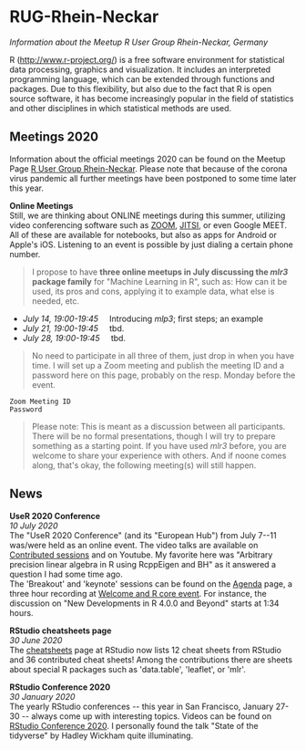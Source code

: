 # RUG-Rhein-Neckar

*Information about the Meetup R User Group Rhein-Neckar, Germany*

R (<http://www.r-project.org/>) is a free software environment for statistical data processing, graphics and visualization. It includes an interpreted programming language, which can be extended through functions and packages. Due to this flexibility, but also due to the fact that R is open source software, it has become increasingly popular in the field of statistics and other disciplines in which statistical methods are used.


## Meetings 2020

Information about the official meetings 2020 can be found on the Meetup Page [R User Group Rhein-Neckar](https://www.meetup.com/R-User-Group-Rhein-Neckar/). Please note that because of the corona virus pandemic all further meetings have been postponed to some time later this year.

**Online Meetings**  
Still, we are thinking about ONLINE meetings during this summer, utilizing video conferencing software such as [ZOOM](https://zoom.us/), [JITSI](https://jitsi.org/), or even Google MEET. All of these are available for notebooks, but also as apps for Android or Apple's iOS. Listening to an event is possible by just dialing a certain phone number.

> I propose to have **three online meetups in July discussing the *mlr3* package family** for "Machine Learning in R", such as: How can it be used, its pros and cons, applying it to example data, what else is needed, etc.

* *July 14, 19:00-19:45* &nbsp;&nbsp;&nbsp; Introducing *mlp3*; first steps; an example
* *July 21, 19:00-19:45* &nbsp;&nbsp;&nbsp; tbd.
* *July 28, 19:00-19:45* &nbsp;&nbsp;&nbsp; tbd.

> No need to participate in all three of them, just drop in when you have time. I will set up a Zoom meeting and publish the meeting ID and a password here on this page, probably on the resp. Monday before the event.

    Zoom Meeting ID
    Password

> Please note: This is meant as a discussion between all participants. There will be no formal presentations, though I will try to prepare something as a starting point. If you have used *mlr3* before, you are welcome to share your experience with others. And if noone comes along, that's okay, the following meeting(s) will still happen.


## News

**UseR 2020 Conference**  
_10 July 2020_  
The "UseR 2020 Conference" (and its "European Hub") from July 7--11 was/were held as an online event. The video talks are available on [Contributed sessions](https://user2020.r-project.org/program/contributed/) and on Youtube. My favorite here was "Arbitrary precision linear algebra in R using RcppEigen and BH" as it answered a question I had some time ago.  
The 'Breakout' and 'keynote' sessions can be found on the [Agenda](https://user2020.r-project.org/program/agenda/) page, a three hour recording at [Welcome and R core event](https://www.youtube.com/watch?v=X_eDHNVceCU&feature=youtu.be). For instance, the discussion on "New Developments in R 4.0.0 and Beyond" starts at 1:34 hours.

**RStudio cheatsheets page**  
_30 June 2020_  
The [cheatsheets](https://rstudio.com/resources/cheatsheets/) page at RStudio now lists 12 cheat sheets from RStudio and 36 contributed cheat sheets! Among the contributions there are sheets about special R packages such as 'data.table', 'leaflet', or 'mlr'.

**RStudio Conference 2020**  
_30 January 2020_  
The yearly RStudio conferences -- this year in San Francisco, January 27-30  -- always come up with interesting topics. Videos can be found on [RStudio Conference 2020](https://resources.rstudio.com/rstudio-conf-2020). I personally found the talk "State of the tidyverse" by Hadley Wickham quite illuminating.

